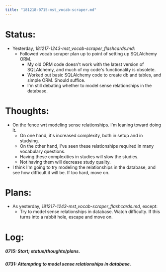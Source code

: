 ```yaml
---
title: "181218-0715-mst_vocab-scraper.md"
---
```



# Status:

- Yesterday, _181217-1243-mst_vocab-scraper_flashcards.md_:
  - Followed vocab scraper plan up to point of setting up SQLAlchemy ORM.
    - My old ORM code doesn't work with the latest version of SQLAlchemy, and much of my code's functionality is obsolete.
    - Worked out basic SQLAlchemy code to create db and tables, and simple ORM. Should suffice.
    - I'm still debating whether to model sense relationships in the database.


# Thoughts:

- On the fence wrt modeling sense relationships. I'm leaning toward doing it.
  - On one hand, it's increased complexity, both in setup and in studying.
  - On the other hand, I've seen these relationships required in many vocabulary questions.
  - Having these complexities in studies will slow the studies.
  - Not having them will decrease study quality.
- I think I'm going to try modeling the relationships in the database, and see how difficult it will be. If too hard, move on.


# Plans:

- As yesterday, _181217-1243-mst_vocab-scraper_flashcards.md_, except:
  - Try to model sense relationships in database. Watch difficulty. If this turns into a rabbit hole, escape and move on.


# Log:

##### 0715: Start; status/thoughts/plans.

##### 0731: Attempting to model sense relationships in database.
